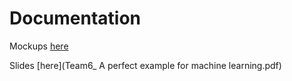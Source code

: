 # Documentation
Mockups [here](MockupPlausibilityCheckInterfaceTeam6.pdf)

Slides [here](Team6_ A perfect example for machine learning.pdf)
